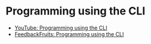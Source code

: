 # Programming using the CLI

- [YouTube: Programming using the CLI][yt]
- [FeedbackFruits: Programming using the CLI][fbf]

[yt]: https://youtu.be/B_kv1_3Kn1g
[fbf]: https://eu.feedbackfruits.com/courses/activity-course/f6223d14-50d8-4934-a457-4720b5cb6469
